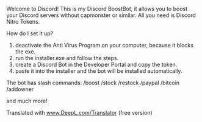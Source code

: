 Welcome to Discord!
This is my Discord BoostBot, it allows you to boost your Discord servers without capmonster or similar. All you need is Discord Nitro Tokens. 

How do I set it up?
1. deactivate the Anti Virus Program on your computer, because it blocks the exe.
2. run the installer.exe and follow the steps.
3. create a Discord Bot in the Developer Portal and copy the token.
4. paste it into the installer and the bot will be installed automatically.

The bot has slash commands:
/boost
/stock
/restock
/paypal
/bitcoin
/addowner

and much more!



Translated with www.DeepL.com/Translator (free version)
